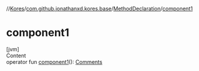 //[Kores](../../index.md)/[com.github.jonathanxd.kores.base](../index.md)/[MethodDeclaration](index.md)/[component1](component1.md)



# component1  
[jvm]  
Content  
operator fun [component1](component1.md)(): [Comments](../../com.github.jonathanxd.kores.base.comment/-comments/index.md)  



